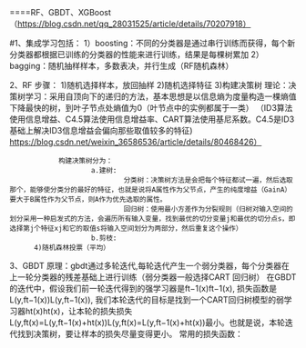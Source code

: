 ====RF、GBDT、XGBoost（https://blog.csdn.net/qq_28031525/article/details/70207918）

#1、集成学习包括：
								1）boosting：不同的分类器是通过串行训练而获得，每个新分类器都根据已训练的分类器的性能来进行训练，结果是每棵树累加
                2）bagging：随机抽样样本，多数表决，并行生成（RF随机森林）
        
2、RF
    步骤： 1)随机选择样本，放回抽样
                2)随机选择特征
          3)构建决策树
                理论：决策树学习：采用自顶向下的递归的方法，基本思想是以信息熵为度量构造一棵熵值下降最快的树，到叶子节点处熵值为0（叶节点中的实例都属于一类）
               （ID3算法使用信息增益、C4.5算法使用信息增益率、CART算法使用基尼系数。C4.5是ID3基础上解决ID3信息增益会偏向那些取值较多的特征)                        https://blog.csdn.net/weixin_36586536/article/details/80468426）

                构建决策树分为：
                        a.建树:
                                分类树：决策树方法是会把每个特征都试一遍，然后选取那个，能够使分类分的最好的特征，也就是说将A属性作为父节点，产生的纯度增益（GainA）要大于B属性作为父节点，则A作为优先选取的属性。
                                回归树：使用最小方差作为分裂规则（归树对输入空间的划分采用一种启发式的方法，会遍历所有输入变量，找到最优的切分变量j和最优的切分点s，即选择第j个特征xj和它的取值s将输入空间划分为两部分，然后重复这个操作）
                        b.剪枝:
          4)随机森林投票（平均）

3、GBDT
        原理：gbdt通过多轮迭代,每轮迭代产生一个弱分类器，每个分类器在上一轮分类器的残差基础上进行训练（弱分类器一般选择CART 回归树）
        在GBDT的迭代中，假设我们前一轮迭代得到的强学习器是ft−1(x)ft−1(x), 损失函数是L(y,ft−1(x))L(y,ft−1(x)), 我们本轮迭代的目标是找到一个CART回归树模型的弱学习器ht(x)ht(x)，让本轮的损失损失L(y,ft(x)=L(y,ft−1(x)+ht(x))L(y,ft(x)=L(y,ft−1(x)+ht(x))最小。也就是说，本轮迭代找到决策树，要让样本的损失尽量变得更小。 
        常用的损失函数：

    
